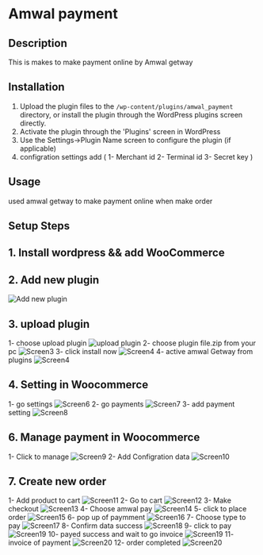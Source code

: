 # Amwal payment

## Description

This is makes to make payment online by  Amwal getway

## Installation

1. Upload the plugin files to the `/wp-content/plugins/amwal_payment` directory, or install the plugin through the WordPress plugins screen directly.
2. Activate the plugin through the 'Plugins' screen in WordPress
3. Use the Settings->Plugin Name screen to configure the plugin (if applicable)
4. configration settings add (
    1- Merchant id
    2- Terminal  id
    3- Secret key
)


## Usage

used amwal getway to make payment online when make order


## Setup Steps

## 1. Install wordpress && add WooCommerce
## 2. Add new plugin 
  ![ Add new plugin ](/wp-content/plugins/amwal_payment/images/Screen1.png)
## 3. upload plugin
  1- choose upload plugin
  ![upload plugin](/wp-content/plugins/amwal_payment/images/Screen2.png)
  2- choose plugin file.zip from your pc
  ![Screen3](/wp-content/plugins/amwal_payment/images/Screen3.png)
  3- click install now
   ![Screen4](/wp-content/plugins/amwal_payment/images/Screen4.png)
  4- active amwal Getway from plugins
   ![Screen4](/wp-content/plugins/amwal_payment/images/Screen5.png)

## 4. Setting in Woocommerce
  1- go settings 
   ![Screen6](/wp-content/plugins/amwal_payment/images/Screen6.png)
  2- go payments
      ![Screen7](/wp-content/plugins/amwal_payment/images/Screen7.png)
  3- add payment setting
     ![Screen8](/wp-content/plugins/amwal_payment/images/Screen8.png)

## 6. Manage payment in Woocommerce
   1- Click to manage
   ![Screen9](/wp-content/plugins/amwal_payment/images/Screen9.png)
   2- Add Configration data
    ![Screen10](/wp-content/plugins/amwal_payment/images/Screen10.png)

## 7. Create new order
 1- Add product to cart
 ![Screen11](/wp-content/plugins/amwal_payment/images/Screen11.png)
 2- Go to cart
  ![Screen12](/wp-content/plugins/amwal_payment/images/Screen12.png)
 3- Make checkout 
  ![Screen13](/wp-content/plugins/amwal_payment/images/Screen13.png)
 4- Choose amwal pay
  ![Screen14](/wp-content/plugins/amwal_payment/images/Screen14.png)
 5- click to place order
  ![Screen15](/wp-content/plugins/amwal_payment/images/Screen15.png)
 6- pop up of paymment
  ![Screen16](/wp-content/plugins/amwal_payment/images/Screen16.png)
 7- Choose type to pay
  ![Screen17](/wp-content/plugins/amwal_payment/images/Screen17.png)
 8- Confirm data success
  ![Screen18](/wp-content/plugins/amwal_payment/images/Screen18.png)
 9- click to pay
  ![Screen19](/wp-content/plugins/amwal_payment/images/Screen18.png)
 10- payed success and wait to go invoice
  ![Screen19](/wp-content/plugins/amwal_payment/images/Screen18.png)
 11- invoice of payment
 ![Screen20](/wp-content/plugins/amwal_payment/images/Screen20.png)
 12- order completed
 ![Screen20](/wp-content/plugins/amwal_payment/images/Screen21.png)


